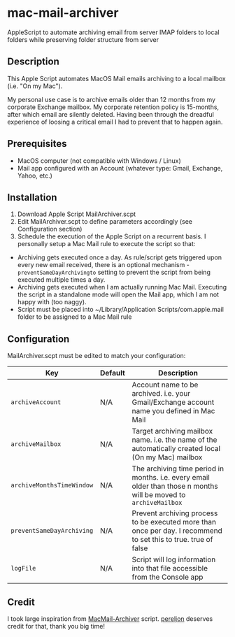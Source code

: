 # mac-mail-archiver
AppleScript to automate archiving email from server IMAP folders to local folders while preserving folder structure from server

## Description
This Apple Script automates MacOS Mail emails archiving to a local mailbox (i.e. "On my Mac").

My personal use case is to archive emails older than 12 months from my corporate Exchange mailbox.
My corporate retention policy is 15-months, after which email are silently deleted.
Having been through the dreadful experience of loosing a critical email I had to prevent that to happen again.

## Prerequisites

* MacOS computer (not compatible with Windows / Linux)
* Mail app configured with an Account (whatever type: Gmail, Exchange, Yahoo, etc.)

## Installation

1. Download Apple Script MailArchiver.scpt
2. Edit MailArchiver.scpt to define parameters accordingly (see Configuration section)
3. Schedule the execution of the Apple Script on a recurrent basis.
I personally setup a Mac Mail rule to execute the script so that:
* Archiving gets executed once a day. As rule/script gets triggered upon every new email received, there is an optional mechanism - `preventSameDayArchivingto` setting to prevent the script from being executed multiple times a day. 
* Archiving gets executed when I am actually running Mac Mail. Executing the script in a standalone mode will open the Mail app, which I am not happy with (too naggy).
* Script must be placed into ~/Library/Application Scripts/com.apple.mail folder to be assigned to a Mac Mail rule

## Configuration

MailArchiver.scpt must be edited to match your configuration:

| Key | Default | Description |
| --- | --- | --- |
| `archiveAccount` | N/A | Account name to be archived. i.e. your Gmail/Exchange account name you defined in Mac Mail|
| `archiveMailbox` | N/A | Target archiving mailbox name. i.e. the name of the automatically created local (On my Mac) mailbox |
| `archiveMonthsTimeWindow` | N/A |The archiving time period in months. i.e. every email older than those n months will be moved to `archiveMailbox` |
| `preventSameDayArchiving` | N/A | Prevent archiving process to be executed more than once per day. I recommend to set this to true. true of false|
| `logFile` | N/A | Script will log information into that file accessible from the Console app|

## Credit

I took large inspiration from [MacMail-Archiver](https://github.com/pereljon/MacMail-Archiver) script. [pereljon](https://github.com/pereljon) deserves credit for that, thank you big time!
